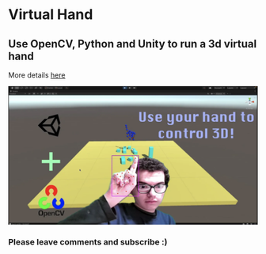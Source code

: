 # Virtual Hand

## Use OpenCV, Python and Unity to run a 3d virtual hand

More details [here](https://www.youtube.com/@hoodscomputerscienceprojects)

![3d Hand](img/3d_hand.png)

### Please leave comments and subscribe :)



